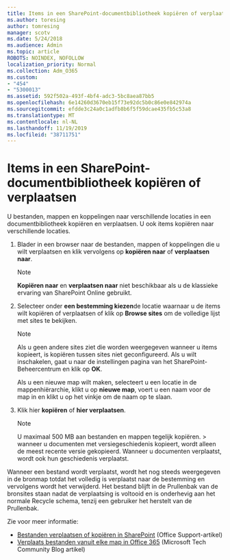 ```yaml
---
title: Items in een SharePoint-documentbibliotheek kopiëren of verplaatsen
ms.author: toresing
author: tomresing
manager: scotv
ms.date: 5/24/2018
ms.audience: Admin
ms.topic: article
ROBOTS: NOINDEX, NOFOLLOW
localization_priority: Normal
ms.collection: Adm_O365
ms.custom:
- "454"
- "5300013"
ms.assetid: 592f502a-493f-4bf4-adc3-5bc8aea87bb5
ms.openlocfilehash: 6e14260d3670eb15f73e92dc5b0c86e0e842974a
ms.sourcegitcommit: efdde3c24a0c1adfb8b6f5f59dcae435fb5c53a8
ms.translationtype: MT
ms.contentlocale: nl-NL
ms.lasthandoff: 11/19/2019
ms.locfileid: "38711751"
---
```

# <a name="copy-or-move-items-in-a-sharepoint-document-library"></a>Items in een SharePoint-documentbibliotheek kopiëren of verplaatsen

U bestanden, mappen en koppelingen naar verschillende locaties in een documentbibliotheek kopiëren en verplaatsen. U ook items kopiëren naar verschillende locaties. 
  
1. Blader in een browser naar de bestanden, mappen of koppelingen die u wilt verplaatsen en klik vervolgens op **kopiëren naar** of **verplaatsen naar**.

    > [!NOTE]
    > **Kopiëren naar** en **verplaatsen naar** niet beschikbaar als u de klassieke ervaring van SharePoint Online gebruikt.
  
2. Selecteer onder **een bestemming kiezen**de locatie waarnaar u de items wilt kopiëren of verplaatsen of klik op **Browse sites** om de volledige lijst met sites te bekijken.

    > [!NOTE]
    > Als u geen andere sites ziet die worden weergegeven wanneer u items kopieert, is kopiëren tussen sites niet geconfigureerd. Als u wilt inschakelen, gaat u naar de instellingen pagina van het SharePoint-Beheercentrum en klik op **OK**.
  
    Als u een nieuwe map wilt maken, selecteert u een locatie in de mappenhiërarchie, klikt u op **nieuwe map**, voert u een naam voor de map in en klikt u op het vinkje om de naam op te slaan.

3. Klik hier **kopiëren** of **hier verplaatsen**.

    > [!NOTE]
    > U maximaal 500 MB aan bestanden en mappen tegelijk kopiëren. > wanneer u documenten met versiegeschiedenis kopieert, wordt alleen de meest recente versie gekopieerd. Wanneer u documenten verplaatst, wordt ook hun geschiedenis verplaatst.
  
 Wanneer een bestand wordt verplaatst, wordt het nog steeds weergegeven in de bronmap totdat het volledig is verplaatst naar de bestemming en vervolgens wordt het verwijderd. Het bestand blijft in de Prullenbak van de bronsites staan nadat de verplaatsing is voltooid en is onderhevig aan het normale Recycle schema, tenzij een gebruiker het herstelt van de Prullenbak.

Zie voor meer informatie:

 - [Bestanden verplaatsen of kopiëren in SharePoint](https://support.office.com/article/move-or-copy-files-in-sharepoint-00e2f483-4df3-46be-a861-1f5f0c1a87bc) (Office Support-artikel)
 - [Verplaats bestanden vanuit elke map in Office 365](https://techcommunity.microsoft.com/t5/Microsoft-SharePoint-Blog/Now-move-files-anywhere-in-Office-365-SharePoint-and-OneDrive/ba-p/146973) (Microsoft Tech Community Blog artikel)  